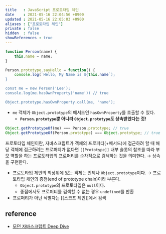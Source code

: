 ```yaml
---
title   : JavaScript 프로토타입 체인
date    : 2021-05-16 22:04:56 +0900
updated : 2021-05-16 22:05:03 +0900
aliases : ["프로토타입 체인"]
private : false
hidden  : false
showReferences : true
---
```

```javascript
function Person(name) {
	this.name = name;
}

Person.prototype.sayHello = function() {
	console.log(`Hello, My Name is ${this.name`);
}

const me = new Person('Lee');
console.log(me.hasOwnProperty('name')) // true 

Object.prototype.hasOwnProperty.call(me, 'name');
```  
- `me` 객체가 `Object.prototype`의 메서드인 `hasOwnProperty`를 호출할 수 있다. 
	- **`Person.prototype`뿐 아니라 `Object.prototype`도 상속받았다는 것!** 
```javascript
Object.getPrototypeOf(me) === Person.prototype; // true 
Object.getPrototypeOf(Person.prototype) === Object.prototype; // true 
```

프로토타입 체인이란, 자바스크립트가 객체의 프로퍼티(+메서드)에 접근하려 할 때 해당 객체에 접근하려는 프로퍼티가 없다면 `[[Prototype]]` 내부 슬롯의 참조를 따라 부모 역할을 하는 프로토타입의 프로퍼티를 순차적으로 검색하는 것을 의미한다. → 상속을 구현한다.   
- 프로토타입 체인의 최상위에 있는 객체는 언제나 `Object.prototype`이다. → 프로토타입 체인의 종점(end of prototype chain)이라 부른다. 
	- `Object.prototype`의 프로토타입은 `null`이다.  
	- 종점에서도 프로퍼티를 검색할 수 없는 경우  `undefined`를 반환 
- 프로퍼티가 아닌 식별자는 [[스코프 체인]]에서 검색 



## reference
- [모던 자바스크립트 Deep Dive](http://www.kyobobook.co.kr/product/detailViewKor.laf?ejkGb=KOR&mallGb=KOR&barcode=9791158392239&orderClick=LEa&Kc=)



